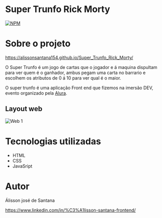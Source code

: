 # Super Trunfo Rick Morty 
[![NPM](https://img.shields.io/npm/l/react)](https://github.com/alissonsantana154/Super_Trunfo_Rick_Morty/blob/master/LICENSE) 

# Sobre o projeto

https://alissonsantana154.github.io/Super_Trunfo_Rick_Morty/

O Super Trunfo é um jogo de cartas que o jogador e á maquina dispultam para ver quem é o ganhador, ambus pegam uma carta no barrario e escolhem os atributos de 0 á 10 para ver qual  é o maior.

O super trunfo é uma aplicação Front end que fizemos na imersão DEV, evento organizado pela [Alura](https://www.alura.com.br/ "Site alura ").


## Layout web

![Web 1](https://media4.giphy.com/media/pg2F5A56WGSwnD2jb1/giphy.gif?cid=790b76111f20c78adb676894083eeae75ae66f2ee79d1510&rid=giphy.gif&ct=g)


# Tecnologias utilizadas


- HTML 
- CSS
- JavaSript

# Autor
Álisson josé de Santana

https://www.linkedin.com/in/%C3%A1lisson-santana-frontend/

